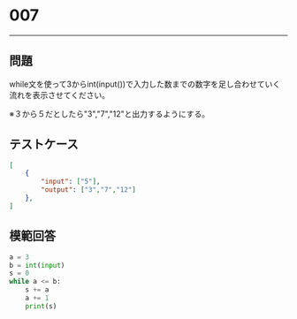 # 007

---
## 問題

while文を使って3からint(input())で入力した数までの数字を足し合わせていく流れを表示させてください。

※３から５だとしたら"3","7","12"と出力するようにする。

## テストケース

```json
[
	{
		"input": ["5"],
		"output": ["3","7","12"]
  	},
]
```

## 模範回答
```python
a = 3
b = int(input)
s = 0
while a <= b:
	s += a
	a += 1
	print(s)
```